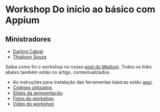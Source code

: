 # Workshop Do início ao básico com Appium

## Ministradores
- [Darling Cabral](https://www.linkedin.com/in/darling-cabral-6b709a49/)
- [Thialison Souza](https://www.linkedin.com/in/thialisontester/)

Saiba como foi o workshop no nosso [post do Medium](https://medium.com/qa-sampa-meeting/como-foi-o-workshop-do-in%C3%ADcio-ao-b%C3%A1sico-do-appium-f4827f708aef). Todos os links abaixo também estão no artigo, contextualizados.

- As instruções para instalação das ferramentas básicas estão [aqui](https://drive.google.com/drive/folders/1nxHSehkXVKIoaTsDq8expfSYI-MAY-63?usp=sharing).
- [Códigos utilizados](https://github.com/DarlingL/QA_Sampa_Appium).
- [Slides da apresentação](https://docs.google.com/presentation/d/1J4uLG7X3U6xWssM86JPKPnKOMQYKxZvA3fkGNCGN0G8/edit?usp=sharing).
- [Fotos do workshop](https://photos.app.goo.gl/3LNLdMwa5JXz7gao6).
- [Vídeo do workshop](https://www.youtube.com/watch?v=eBCHnNclOBg)
